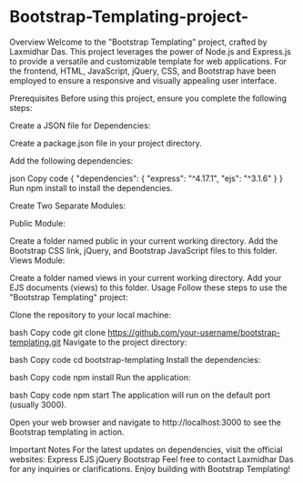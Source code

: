 # Bootstrap-Templating-project-
Overview
Welcome to the "Bootstrap Templating" project, crafted by Laxmidhar Das. This project leverages the power of Node.js and Express.js to provide a versatile and customizable template for web applications. For the frontend, HTML, JavaScript, jQuery, CSS, and Bootstrap have been employed to ensure a responsive and visually appealing user interface.

Prerequisites
Before using this project, ensure you complete the following steps:

Create a JSON file for Dependencies:

Create a package.json file in your project directory.

Add the following dependencies:

json
Copy code
{
  "dependencies": {
    "express": "^4.17.1",
    "ejs": "^3.1.6"
  }
}
Run npm install to install the dependencies.

Create Two Separate Modules:

Public Module:

Create a folder named public in your current working directory.
Add the Bootstrap CSS link, jQuery, and Bootstrap JavaScript files to this folder.
Views Module:

Create a folder named views in your current working directory.
Add your EJS documents (views) to this folder.
Usage
Follow these steps to use the "Bootstrap Templating" project:

Clone the repository to your local machine:

bash
Copy code
git clone https://github.com/your-username/bootstrap-templating.git
Navigate to the project directory:

bash
Copy code
cd bootstrap-templating
Install the dependencies:

bash
Copy code
npm install
Run the application:

bash
Copy code
npm start
The application will run on the default port (usually 3000).

Open your web browser and navigate to http://localhost:3000 to see the Bootstrap templating in action.

Important Notes
For the latest updates on dependencies, visit the official websites:
Express
EJS
jQuery
Bootstrap
Feel free to contact Laxmidhar Das for any inquiries or clarifications. Enjoy building with Bootstrap Templating!

